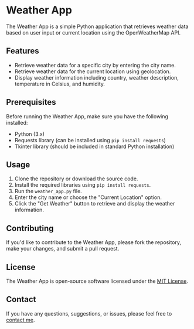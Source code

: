 # Weather App

The Weather App is a simple Python application that retrieves weather data based on user input or current location using the OpenWeatherMap API.

## Features

- Retrieve weather data for a specific city by entering the city name.
- Retrieve weather data for the current location using geolocation.
- Display weather information including country, weather description, temperature in Celsius, and humidity.

## Prerequisites

Before running the Weather App, make sure you have the following installed:

- Python (3.x)
- Requests library (can be installed using `pip install requests`)
- Tkinter library (should be included in standard Python installation)

## Usage

1. Clone the repository or download the source code.
2. Install the required libraries using `pip install requests`.
3. Run the `weather_app.py` file.
4. Enter the city name or choose the "Current Location" option.
5. Click the "Get Weather" button to retrieve and display the weather information.

## Contributing

If you'd like to contribute to the Weather App, please fork the repository, make your changes, and submit a pull request.

## License

The Weather App is open-source software licensed under the [MIT License](LICENSE).

## Contact

If you have any questions, suggestions, or issues, please feel free to [contact me](mailto:example@example.com).

